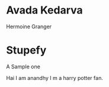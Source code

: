 # Avada Kedarva
Hermoine Granger

# Stupefy

A Sample one

Hai 
  I am anandhy I m a harry potter fan.

